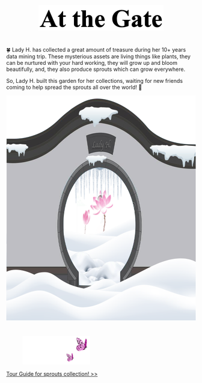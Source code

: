 <p align="center">
<img src="https://github.com/lady-h-world/My_Garden/blob/main/images/cover/at_gate_title.png" width="332" height="69" />
</p>

#
<p align="left">
  🍀 Lady H. has collected a great amount of treasure during her 10+ years data mining trip. These mysterious assets are living things like plants, they can be nurtured with your hard working, they will grow up and bloom beautifully, and, they also produce sprouts which can grow everywhere.  

  So, Lady H. built this garden for her collections, waiting for new friends coming to help spread the sprouts all over the world! 💖
</p>

<p align="center">
<kbd><img src="https://github.com/lady-h-world/My_Garden/blob/main/images/cover/at_the_gate.png" width="880" height="599" /></kbd>
</p>

# 

<p align="left">
  &nbsp;&nbsp;&nbsp;&nbsp;&nbsp;&nbsp;&nbsp;&nbsp;&nbsp;&nbsp;
<img src="https://github.com/lady-h-world/My_Garden/blob/main/images/follow_us.png" width="180" height="75" />
</p>

[Tour Guide for sprouts collection! >>][1]


[1]:https://github.com/lady-h-world/My_Garden/blob/main/reading_pages/tour_guide.md

